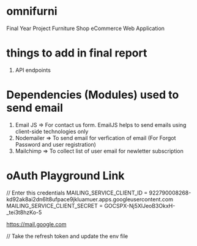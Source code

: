 # omnifurni

Final Year Project Furniture Shop eCommerce Web Application

# things to add in final report

1. API endpoints

# Dependencies (Modules) used to send email

1. Email JS => For contact us form. EmailJS helps to send emails using client-side technologies only
2. Nodemailer => To send email for verfication of email (For Forgot Password and user registration)
3. Mailchimp => To collect list of user email for newletter subscription

# oAuth Playground Link

// Enter this credentials
MAILING_SERVICE_CLIENT_ID = 922790008268-kd92ak8ai2dn6lt8ufpace9jkluamuer.apps.googleusercontent.com
MAILING_SERVICE_CLIENT_SECRET = GOCSPX-Nj5XlJeoB3OkxH-\_tei3t8hzKo-5

https://mail.google.com

// Take the refresh token and update the env file
